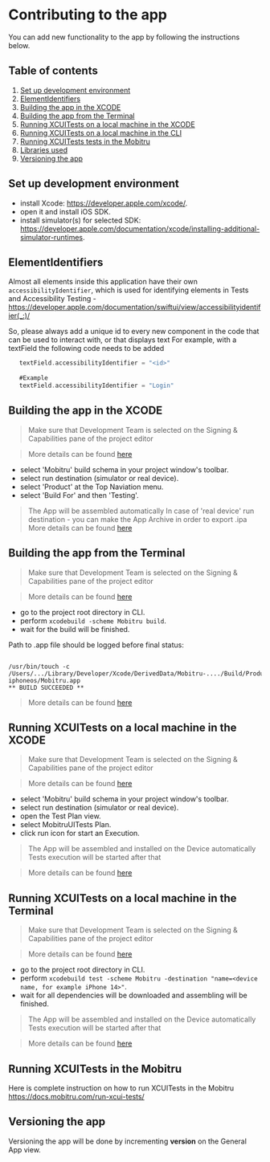 # Contributing to the app

You can add new functionality to the app by following the instructions below.

## Table of contents

1. [Set up development environment](#set-up-development-environment)
1. [ElementIdentifiers](#elemen-identifiers)
1. [Building the app in the XCODE](#building-the-app-in-the-xcode)
1. [Building the app from the Terminal](#building-the-app-from-the-terminal)
1. [Running XCUITests on a local machine in the XCODE](#running-xcuitests-on-a-local-machine-in-the-xcode)
1. [Running XCUITests on a local machine in the CLI](#running-xcuitests-on-a-local-machine-in-the-cli)
1. [Running XCUITests tests in the Mobitru](#running-xcuitests-in-the-mobitru)
1. [Libraries used](#libraries-used)
1. [Versioning the app](#versioning-the-app)

## Set up development environment

- install Xcode: https://developer.apple.com/xcode/.
- open it and install iOS SDK.
- install simulator(s) for selected SDK: https://developer.apple.com/documentation/xcode/installing-additional-simulator-runtimes.

## ElementIdentifiers
Almost all elements inside this application have their own `accessibilityIdentifier`, 
which is used for identifying elements in Tests and Accessibility Testing - https://developer.apple.com/documentation/swiftui/view/accessibilityidentifier(_:)/

So, please always add a unique id to every new component in the code that can be used to interact with, or that displays text
For example, with a textField the following code needs to be added

 ```swift
    textField.accessibilityIdentifier = "<id>"
    
    #Example
    textField.accessibilityIdentifier = "Login"
 
 ```

## Building the app in the XCODE
> Make sure that Development Team is selected on the Signing & Capabilities pane of the project editor

> More details can be found [here](https://help.apple.com/xcode/mac/current/#/dev23aab79b4)

- select 'Mobitru' build schema in your project window's toolbar.
- select run destination (simulator or real device). 
- select 'Product' at the Top Naviation menu. 
- select 'Build For' and then 'Testing'.

> The App will be assembled automatically
> In case of 'real device' run destination - you can make the App Archive in order to export .ipa
> More details can be found [here](https://developer.apple.com/documentation/xcode/building-and-running-an-app)

## Building the app from the Terminal
> Make sure that Development Team is selected on the Signing & Capabilities pane of the project editor

> More details can be found [here](https://help.apple.com/xcode/mac/current/#/dev23aab79b4)

- go to the project root directory in CLI.
- perform `xcodebuild -scheme Mobitru build`.
- wait for the build will be finished.

 Path to .app file should be logged before final status:
 
 ```
 
 /usr/bin/touch -c /Users/.../Library/Developer/Xcode/DerivedData/Mobitru-..../Build/Products/Debug-iphoneos/Mobitru.app
** BUILD SUCCEEDED **
 
 ```
 
> More details can be found [here](https://developer.apple.com/library/archive/technotes/tn2339/_index.html)

## Running XCUITests on a local machine in the XCODE
> Make sure that Development Team is selected on the Signing & Capabilities pane of the project editor

> More details can be found [here](https://help.apple.com/xcode/mac/current/#/dev23aab79b4)

- select 'Mobitru' build schema in your project window's toolbar.
- select run destination (simulator or real device). 
- open the Test Plan view.
- select MobitruUITests Plan.
- click run icon for start an Execution.

> The App will be assembled and installed on the Device automatically
> Tests execution will be started after that

> More details can be found [here](https://developer.apple.com/documentation/xcode/running-tests-and-interpreting-results?changes=__3)

## Running XCUITests on a local machine in the Terminal
> Make sure that Development Team is selected on the Signing & Capabilities pane of the project editor

> More details can be found [here](https://help.apple.com/xcode/mac/current/#/dev23aab79b4)

- go to the project root directory in CLI.
- perform `xcodebuild test -scheme Mobitru -destination "name=<device name, for example iPhone 14>"`.
- wait for all dependencies will be downloaded and assembling will be finished.

> The App will be assembled and installed on the Device automatically
> Tests execution will be started after that

> More details can be found [here](https://developer.apple.com/documentation/xcode/running-tests-and-interpreting-results?changes=__3)

## Running XCUITests in the Mobitru

Here is complete instruction on how to run XCUITests in the Mobitru https://docs.mobitru.com/run-xcui-tests/

## Versioning the app
Versioning the app will be done by incrementing **version** on the General App view.
